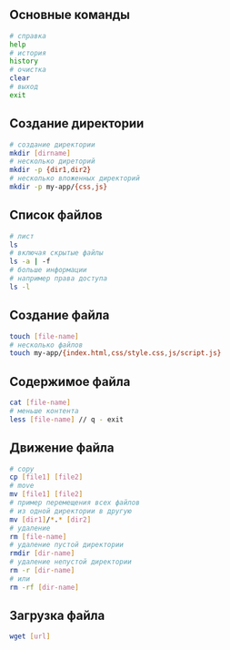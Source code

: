 ## Основные команды
```bash
# справка
help
# история
history
# очистка
clear
# выход
exit
```
## Создание директории
```bash
# создание директории
mkdir [dirname]
# несколько диреторий
mkdir -p {dir1,dir2}
# несколько вложенных директорий
mkdir -p my-app/{css,js}
```
## Список файлов
```bash
# лист
ls
# включая скрытые файлы
ls -a | -f
# больше информации
# например права доступа
ls -l
```
## Создание файла
```bash
touch [file-name]
# несколько файлов
touch my-app/{index.html,css/style.css,js/script.js}
```
## Содержимое файла
```bash
cat [file-name]
# меньше контента
less [file-name] // q - exit
```
## Движение файла
```bash
# copy
cp [file1] [file2]
# move
mv [file1] [file2]
# пример перемещения всех файлов
# из одной директории в другую
mv [dir1]/*.* [dir2]
# удаление
rm [file-name]
# удаление пустой директории
rmdir [dir-name]
# удаление непустой директории
rm -r [dir-name]
# или
rm -rf [dir-name]
```
## Загрузка файла
```bash
wget [url]
```

